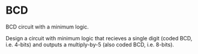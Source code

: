 # BCD
 BCD circuit with a minimum logic.

 Design a circuit with minimum logic that recieves a single digit (coded BCD, i.e. 4-bits) and outputs a multiply-by-5 (also coded BCD, i.e. 8-bits).


